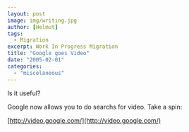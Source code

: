 ```yaml
---
layout: post
image: img/writing.jpg
author: [Helmut]
tags:
  - Migration
excerpt: Work In Progress Migration
title: "Google goes Video"
date: "2005-02-01"
categories: 
  - "miscelaneous"
---
```


Is it useful?

Google now allows you to do searchs for video. Take a spin:

[http://video.google.com/](http://video.google.com/)
